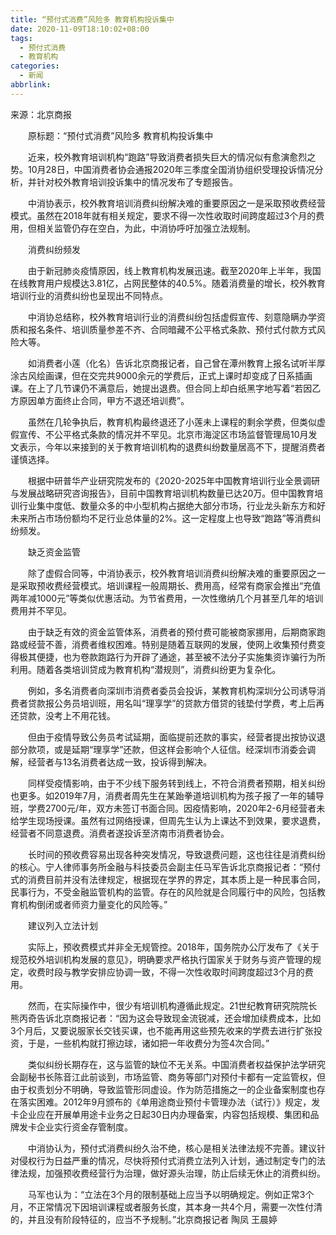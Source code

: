 ```yaml
---
title: “预付式消费”风险多 教育机构投诉集中
date: 2020-11-09T18:10:02+08:00
tags:
  - 预付式消费
  - 教育机构
categories:
  - 新闻
abbrlink:
---
```


来源：北京商报

　　原标题：“预付式消费”风险多 教育机构投诉集中

　　近来，校外教育培训机构“跑路”导致消费者损失巨大的情况似有愈演愈烈之势。10月28日，中国消费者协会通报2020年三季度全国消协组织受理投诉情况分析，并针对校外教育培训投诉集中的情况发布了专题报告。

　　中消协表示，校外教育培训消费纠纷解决难的重要原因之一是采取预收费经营模式。虽然在2018年就有相关规定，要求不得一次性收取时间跨度超过3个月的费用，但相关监管仍存在空白，为此，中消协呼吁加强立法规制。

　　消费纠纷频发

　　由于新冠肺炎疫情原因，线上教育机构发展迅速。截至2020年上半年，我国在线教育用户规模达3.81亿，占网民整体的40.5%。随着消费量的增长，校外教育培训行业的消费纠纷也呈现出不同特点。

　　中消协总结称，校外教育培训行业的消费纠纷包括虚假宣传、刻意隐瞒办学资质和报名条件、培训质量参差不齐、合同暗藏不公平格式条款、预付式付款方式风险大等。

　　如消费者小莲（化名）告诉北京商报记者，自己曾在潭州教育上报名试听半厚涂古风绘画课，但在交完共9000余元的学费后，正式上课时却变成了日系插画课。在上了几节课仍不满意后，她提出退费。但合同上却白纸黑字地写着“若因乙方原因单方面终止合同，甲方不退还培训费”。

　　虽然在几轮争执后，教育机构最终退还了小莲未上课程的剩余学费，但类似虚假宣传、不公平格式条款的情况并不罕见。北京市海淀区市场监督管理局10月发文表示，今年以来接到的关于教育培训机构的退费纠纷数量居高不下，提醒消费者谨慎选择。

　　根据中研普华产业研究院发布的《2020-2025年中国教育培训行业全景调研与发展战略研究咨询报告》，目前中国教育培训机构数量已达20万。但中国教育培训行业集中度低、数量众多的中小型机构占据绝大部分市场，行业龙头新东方和好未来所占市场份额均不足行业总体量的2%。这一定程度上也导致“跑路”等消费纠纷频发。

　　缺乏资金监管

　　除了虚假合同等，中消协表示，校外教育培训消费纠纷解决难的重要原因之一是采取预收费经营模式。培训课程一般周期长、费用高，经常有商家会推出“充值两年减1000元”等类似优惠活动。为节省费用，一次性缴纳几个月甚至几年的培训费用并不罕见。

　　由于缺乏有效的资金监管体系，消费者的预付费可能被商家挪用，后期商家跑路或经营不善，消费者维权困难。特别是随着互联网的发展，使网上收集预付费变得极其便捷，也为卷款跑路行为开辟了通途，甚至被不法分子实施集资诈骗行为所利用。随着各类培训贷成为教育机构“潜规则”，消费纠纷更为复杂化。

　　例如，多名消费者向深圳市消费者委员会投诉，某教育机构深圳分公司诱导消费者贷款报公务员培训班，用名叫“理享学”的贷款方借贷的钱垫付学费，考上后再还贷款，没考上不用花钱。

　　但由于疫情导致公务员考试延期，面临提前还款的事实，经营者提出按协议退部分款项，或是延期“理享学”还款，但这样会影响个人征信。经深圳市消委会调解，经营者与13名消费者达成一致，投诉得到解决。

　　同样受疫情影响，由于不少线下服务转到线上，不符合消费者预期，相关纠纷也更多。如2019年7月，消费者周先生在某跆拳道培训机构为孩子报了一年的辅导班，学费2700元/年，双方未签订书面合同。因疫情影响，2020年2-6月经营者未给学生现场授课。虽然有过网络授课，但周先生认为上课达不到效果，要求退费，经营者不同意退费。消费者遂投诉至济南市消费者协会。

　　长时间的预收费容易出现各种突发情况，导致退费问题，这也往往是消费纠纷的核心。宁人律师事务所金融与科技委员会副主任马军告诉北京商报记者：“预付式的消费目前并没有法律规定，根据现在学界的界定，其本质上是一种民事合同，民事行为，不受金融监管机构的监管。存在的风险就是合同履行中的风险，包括教育机构倒闭或者师资力量变化的风险等。”

　　建议列入立法计划

　　实际上，预收费模式并非全无规管控。2018年，国务院办公厅发布了《关于规范校外培训机构发展的意见》，明确要求严格执行国家关于财务与资产管理的规定，收费时段与教学安排应协调一致，不得一次性收取时间跨度超过3个月的费用。

　　然而，在实际操作中，很少有培训机构遵循此规定。21世纪教育研究院院长熊丙奇告诉北京商报记者：“因为这会导致现金流锐减，还会增加续费成本，比如3个月后，又要说服家长交钱买课，也不能再用这些预先收来的学费去进行扩张投资，于是，一些机构就打擦边球，诸如把一年收费分为签4次合同。”

　　类似纠纷长期存在，这与监管的缺位不无关系。中国消费者权益保护法学研究会副秘书长陈音江此前谈到，市场监管、商务等部门对预付卡都有一定监管权，但由于权责划分不明确，导致监管形同虚设。作为防范措施之一的企业备案制度也存在落实困难。2012年9月颁布的《单用途商业预付卡管理办法（试行）》规定，发卡企业应在开展单用途卡业务之日起30日内办理备案，内容包括规模、集团和品牌发卡企业实行资金存管制度。

　　中消协认为，预付式消费纠纷久治不绝，核心是相关法律法规不完善。建议针对侵权行为日益严重的情况，尽快将预付式消费立法列入计划，通过制定专门的法律法规，加强预收费经营行为治理，做好源头治理，防止后续无休止的消费纠纷。

　　马军也认为：“立法在3个月的限制基础上应当予以明确规定。例如正常3个月，不正常情况下因培训课程或者服务长度，其本身一共4个月，需要一次性付清的，并且没有阶段特征的，应当不予规制。”北京商报记者 陶凤 王晨婷